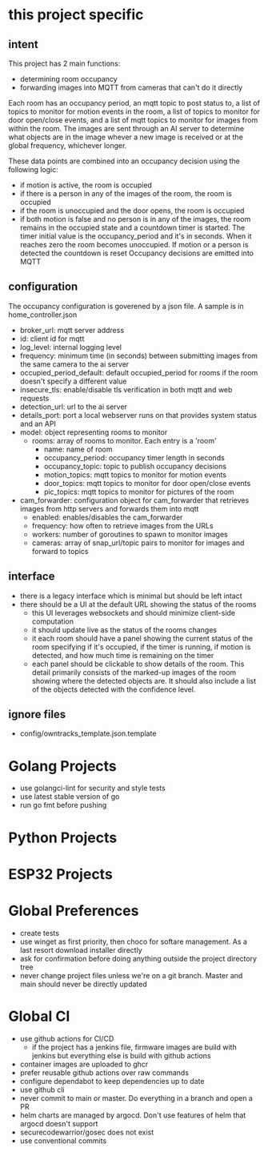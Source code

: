 # this project specific
## intent
This project has 2 main functions:
* determining room occupancy
* forwarding images into MQTT from cameras that can't do it directly

Each room has an occupancy period, an mqtt topic to post status to, a list of topics to monitor for motion events in the room, a list of topics to monitor for door open/close events, and a list of mqtt topics to monitor for images from within the room.  The images are sent through an AI server to determine what objects are in the image whever a new image is received or at the global frequency, whichever longer.

These data points are combined into an occupancy decision using the following logic:
* if motion is active, the room is occupied
* if there is a person in any of the images of the room, the room is occupied
* if the room is unoccupied and the door opens, the room is occupied
* if both motion is false and no person is in any of the images, the room remains in the occupied state and a countdown timer is started.  The timer initial value is the occupancy_period and it's in seconds.  When it reaches zero the room becomes unoccupied.  If motion or a person is detected the countdown is reset
Occupancy decisions are emitted into MQTT

## configuration
The occupancy configuration is goverened by a json file.  A sample is in home_controller.json
* broker_url: mqtt server address
* id: client id for mqtt
* log_level: internal logging level
* frequency: minimum time (in seconds) between submitting images from the same camera to the ai server
* occupied_period_default: default occupied_period for rooms if the room doesn't specify a different value
* insecure_tls: enable/disable tls verification in both mqtt and web requests
* detection_url: url to the ai server
* details_port: port a local webserver runs on that provides system status and an API
* model: object representing rooms to monitor
  * rooms: array of rooms to monitor.  Each entry is a 'room'
    * name: name of room
    * occupancy_period: occupancy timer length in seconds
    * occupancy_topic: topic to publish occupancy decisions
    * motion_topics: mqtt topics to monitor for motion events
    * door_topics: mqtt topics to monitor for door open/close events
    * pic_topics: mqtt topics to monitor for pictures of the room
* cam_forwarder: configuration object for cam_forwarder that retrieves images from http servers and forwards them into mqtt
  * enabled: enables/disables the cam_forwarder
  * frequency: how often to retrieve images from the URLs
  * workers: number of goroutines to spawn to monitor images
  * cameras: array of snap_url/topic pairs to monitor for images and forward to topics

## interface
* there is a legacy interface which is minimal but should be left intact
* there should be a UI at the default URL showing the status of the rooms
  * this UI leverages websockets and should minimize client-side computation
  * it should update live as the status of the rooms changes
  * it each room should have a panel showing the current status of the room specifying if it's occupied, if the timer is running, if motion is detected, and how much time is remaining on the timer
  * each panel should be clickable to show details of the room.  This detail primarily consists of the marked-up images of the room showing where the detected objects are.  It should also include a list of the objects detected with the confidence level.

## ignore files
* config/owntracks_template.json.template

# Golang Projects
* use golangci-lint for security and style tests
* use latest stable version of go
* run go fmt before pushing

# Python Projects

# ESP32 Projects

# Global Preferences
* create tests
* use winget as first priority, then choco for softare management.  As a last resort download installer directly
* ask for confirmation before doing anything outside the project directory tree
* never change project files unless we're on a git branch.  Master and main should never be directly updated

# Global CI
* use github actions for CI/CD
  * if the project has a jenkins file, firmware images are build with jenkins but everything else is build with github actions
* container images are uploaded to ghcr
* prefer reusable github actions over raw commands
* configure dependabot to keep dependencies up to date
* use github cli
* never commit to main or master.  Do everything in a branch and open a PR
* helm charts are managed by argocd.  Don't use features of helm that argocd doesn't support
* securecodewarrior/gosec does not exist
* use conventional commits